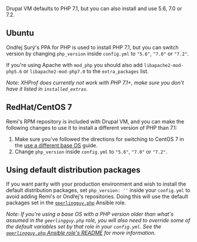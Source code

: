Drupal VM defaults to PHP 7.1, but you can also install and use 5.6, 7.0 or 7.2.

## Ubuntu

Ondřej Surý's PPA for PHP is used to install PHP 7.1, but you can switch version by changing `php_version` inside `config.yml` to `"5.6"`, `"7.0"` or `"7.2"`.

If you're using Apache with `mod_php` you should also add `libapache2-mod-php5.6` or `libapache2-mod-php7.0` to the `extra_packages` list.

_Note: XHProf does currently not work with PHP 7.1+, make sure you don't have it listed in `installed_extras`._

## RedHat/CentOS 7

Remi's RPM repository is included with Drupal VM, and you can make the following changes to use it to install a different version of PHP than 7.1:

  1. Make sure you've followed the directions for switching to CentOS 7 in the [use a different base OS](base-os.md) guide.
  2. Change `php_version` inside `config.yml` to `"5.6"`, `"7.0"` or `"7.2"`.

## Using default distribution packages

If you want parity with your production environment and wish to install the default distribution packages, set `php_version: ''` inside your `config.yml` to avoid adding Remi's or Ondřej's repositories. Doing this will use the default packages set in the [`geerlingguy.php`](https://github.com/geerlingguy/ansible-role-php) Ansible role.

_Note: If you're using a base OS with a PHP version older than what's assumed in the `geerlingguy.php` role, you will also need to override some of the default variables set by that role in your `config.yml`. See the [`geerlingguy.php` Ansible role's README](https://github.com/geerlingguy/ansible-role-php-#readme) for more information._
